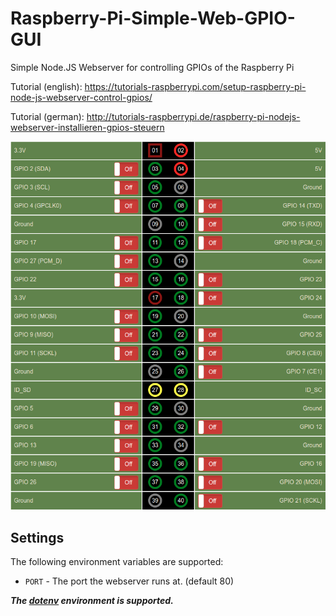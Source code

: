 # Raspberry-Pi-Simple-Web-GPIO-GUI
Simple Node.JS Webserver for controlling GPIOs of the Raspberry Pi

Tutorial (english): https://tutorials-raspberrypi.com/setup-raspberry-pi-node-js-webserver-control-gpios/

Tutorial (german): http://tutorials-raspberrypi.de/raspberry-pi-nodejs-webserver-installieren-gpios-steuern

![Raspberry Pi GPIO GUI](./screenshot.png)

## Settings

The following environment variables are supported:

 - `PORT` - The port the webserver runs at. (default 80)

***The [dotenv](https://github.com/motdotla/dotenv) environment is supported.***